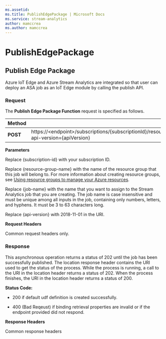 ```yaml
---
ms.assetid: 
ms.title: PublishEdgePackage | Microsoft Docs
ms.service: stream-analytics
author: mamccrea
ms.author: mamccrea
---
```


# PublishEdgePackage

## Publish Edge Package
  Azure IoT Edge and Azure Stream Analytics are integrated so that user can deploy an ASA job as an IoT Edge module by calling the publish API. 
  
### Request  
 The **Publish Edge Package Function** request is specified as follows.  
  
|Method|Request URI|  
|------------|-----------------|  
|**POST**|https://<endpoint\>/subscriptions/{subscriptionId}/resourceGroups/{resourceGroupName}/providers/Microsoft.StreamAnalytics/streamingjobs/{jobName}/publishedgepackage?api-version={apiVersion}|  
  
 **Parameters**  
  
 Replace {subscription-id} with your subscription ID.  
  
 Replace {resource-group-name} with the name of the resource group that this job will belong to. For more information about creating resource groups, see [Using resource groups to manage your Azure resources](). 
  
 Replace {job-name} with the name that you want to assign to the Stream Analytics job that you are creating. The job name is case insensitive and must be unique among all inputs in the job, containing only numbers, letters, and hyphens. It must be 3 to 63 characters long.
  
 Replace {api-version} with 2018-11-01 in the URI.  
  
 **Request Headers**  
  
 Common request headers only.  
  
### Response  
  This asynchronous operation returns a status of 202 until the job has been successfully published. The location response header contains the URI used to get the status of the process. While the process is running, a call to the URI in the location header returns a status of 202. When the process finishes, the URI in the location header returns a status of 200.

**Status Code:**  
  
   - 200 if default udf definition is created successfully.  
  
   - 400 (Bad Reqeust) if binding retrieval properties are invalid or if the endpoint provided did not respond.  
  
**Response Headers**  
  
 Common response headers  
  
  